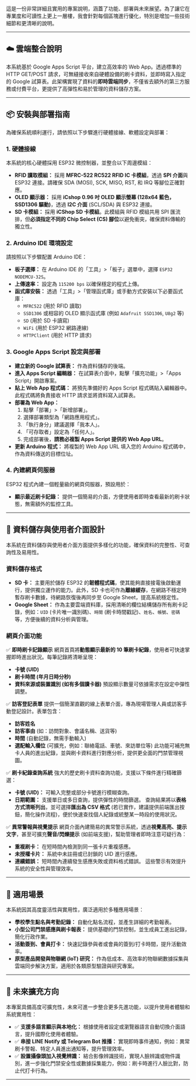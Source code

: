 這是一份非常詳細且實用的專案說明，涵蓋了功能、部署與未來展望。為了讓它在專業度和可讀性上更上一層樓，我會針對每個區塊進行優化，特別是增加一些技術細節和更清晰的說明。

---

## ☁️ 雲端整合說明

本系統基於 Google Apps Script 平台，建立高效率的 Web App。透過標準的 HTTP GET/POST 請求，可無縫接收來自硬體設備的刷卡資料，並即時寫入指定的 Google 試算表。此架構實現了資料的**即時雲端同步**，不僅省去額外的第三方服務或付費平台，更提供了高彈性和易於管理的資料儲存方案。

---

## 📦 安裝與部署指南

為確保系統順利運行，請依照以下步驟進行硬體接線、軟體設定與部署：

### 1. 硬體接線

本系統的核心硬體採用 ESP32 微控制器，並整合以下周邊模組：

* **RFID 讀取模組：** 採用 **MFRC-522 RC522 RFID IC 卡模組**，透過 **SPI 介面**與 ESP32 連接。請確保 SDA (MOSI), SCK, MISO, RST, 和 IRQ 等腳位正確對應。
* **OLED 顯示器：** 採用 **iCshop 0.96 吋 OLED 顯示螢幕 (128x64 藍色，SSD1306 驅動)**，透過 **I2C 介面** (SCL/SDA) 與 ESP32 連接。
* **SD 卡模組：** 採用 **iCShop SD 卡模組**。此模組與 RFID 模組共用 SPI 匯流排，但**必須指定不同的 Chip Select (CS) 腳位**以避免衝突，確保資料傳輸的獨立性。

### 2. Arduino IDE 環境設定

請按照以下步驟配置 Arduino IDE：

* **板子選擇：** 在 Arduino IDE 的「工具」>「板子」選單中，選擇 `ESP32 NODEMCU-32S`。
* **上傳速率：** 設定為 `115200 bps` 以確保穩定的程式上傳。
* **函式庫安裝：** 透過「工具」>「管理函式庫」或手動方式安裝以下必要函式庫：
    * `MFRC522` (用於 RFID 讀取)
    * `SSD1306` 或相容的 OLED 顯示函式庫 (例如 `Adafruit SSD1306`, `U8g2` 等)
    * `SD` (用於 SD 卡讀寫)
    * `WiFi` (用於 ESP32 網路連線)
    * `HTTPClient` (用於 HTTP 請求)

### 3. Google Apps Script 設定與部署

* **建立新的 Google 試算表：** 作為資料儲存的後端。
* **進入 Apps Script 編輯器：** 在試算表介面中，點擊「擴充功能」>「Apps Script」開啟專案。
* **貼上 Web App 程式碼：** 將預先準備好的 Apps Script 程式碼貼入編輯器中。此程式碼將負責接收 HTTP 請求並將資料寫入試算表。
* **部署為 Web App：**
    1.  點擊「部署」>「新增部署」。
    2.  選擇部署類型為「網路應用程式」。
    3.  「執行身分」建議選擇「我本人」。
    4.  「可存取者」設定為「任何人」。
    5.  完成部署後，**請務必複製 Apps Script 提供的 Web App URL**。
* **更新 Arduino 程式：** 將複製的 Web App URL 填入您的 Arduino 程式碼中，作為資料傳送的目標位址。

### 4. 內建網頁伺服器

ESP32 程式內建一個輕量級的網頁伺服器，預設用於：

* **顯示最近刷卡記錄：** 提供一個簡易的介面，方便使用者即時查看最新的刷卡狀態，無需額外的監控工具。

---

## 📄 資料儲存與使用者介面設計

本系統在資料儲存與使用者介面方面提供多樣化的功能，確保資料的完整性、可查詢性及易用性。

### 資料儲存格式

* **SD 卡：** 主要用於儲存 ESP32 的**韌體程式碼**，使其能夠直接接電後啟動運行，提供獨立運作的能力。此外，SD 卡也可作為**離線緩存**，在網路不穩定時暫存刷卡數據，待網路恢復後再同步至 Google Sheet，提高系統穩定性。
* **Google Sheet：** 作為主要雲端資料庫，採用清晰的欄位結構儲存所有刷卡記錄，例如：`UID` (卡片唯一識別碼)、`時間` (刷卡時間戳記)、`姓名`、`帳號`、`密碼` 等，方便後續的資料分析與管理。

### 網頁介面功能

✅ **即時刷卡記錄顯示**
網頁首頁將**動態顯示最新的 10 筆刷卡紀錄**，使用者可快速掌握即時進出狀況。每筆記錄將清晰呈現：
* **卡號 (UID)**
* **刷卡時間 (年月日時分秒)**
* **資料來源或裝置識別 (如有多個讀卡器)**
預設顯示數量可依據需求在設定中彈性調整。

✅ **訪客登記表單**
提供一個簡潔直觀的線上表單介面，專為現場管理人員或訪客手動登記設計。表單包含：
* **訪客姓名**
* **訪客事由** (如：訪問對象、會議名稱、送貨等)
* **時間** (自動記錄，無需手動輸入)
* **選配輸入欄位** (可擴充，例如：聯絡電話、車號、來訪單位等)
此功能可補充無卡人員的進出紀錄，並與刷卡資料進行對應分析，提供更全面的門禁管理視圖。

✅ **刷卡紀錄查詢系統**
強大的歷史刷卡資料查詢功能，支援以下條件進行精確篩選：
* **卡號 (UID)：** 可輸入完整或部分卡號進行模糊查詢。
* **日期範圍：** 支援單日或多日查詢，提供彈性的時間篩選。
查詢結果將以**表格方式清晰列出**，並可選擇**匯出為 CSV 格式** (若已實作，建議提供前端匯出按鈕，簡化操作流程)，便於快速查找個人紀錄或統整某一時段的使用狀況。

✅ **異常警報與視覺提示**
網頁介面內建簡易的異常警示系統，透過**視覺高亮、提示文字**，甚至可擴充**聲音/閃爍提示** (如前端支援)，幫助管理者即時注意可疑行為：
* **重複刷卡：** 在短時間內檢測到同一張卡片重複感應。
* **未授權卡片：** 系統中未註冊或已封鎖的 UID 進行感應。
* **連續錯誤：** 短時間內連續發生感應失敗或資料格式錯誤。
這些警示有效提升系統的安全性與管理效率。

---

## 🧪 適用場景

本系統因其高度靈活性與實用性，廣泛適用於多種應用場景：

* **學校學生點名與考勤記錄：** 自動化點名流程，並產生詳細的考勤報表。
* **小型公司門禁感應與刷卡報表：** 提供基礎的門禁控制，並生成員工進出記錄，簡化行政作業。
* **活動簽到、會員打卡：** 快速記錄參與者或會員的簽到/打卡時間，提升活動效率。
* **原型產品開發與物聯網 (IoT) 研究：** 作為低成本、高效率的物聯網數據採集與雲端同步解決方案，適用於各類原型驗證與研究專案。

---

## 📌 未來擴充方向

本專案具備高度可擴充性，未來可進一步整合更多先進功能，以提升使用者體驗和系統實用性：

* ✅ **支援多語言顯示與本地化：** 根據使用者設定或瀏覽器語言自動切換介面語言，提升國際化使用者體驗。
* ✅ **串接 LINE Notify 或 Telegram Bot 推播：** 實現即時事件通知，例如：異常刷卡警報、特定人員進出通知等，提升管理效率。
* ✅ **設置攝像頭加入視覺辨識：** 結合影像辨識技術，實現人臉辨識或物件識別，進一步強化門禁安全性或數據採集能力，例如：刷卡時進行人臉比對，防止代打卡行為。

---
